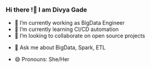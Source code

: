 ### Hi there !👋 I am Divya Gade

<!--
**divyagade/divyagade** is a ✨ _special_ ✨ repository because its `README.md` (this file) appears on your GitHub profile.

Here are some ideas to get you started:
-->

- 🔭 I’m currently working as BigData Engineer
- 🌱 I’m currently learning CI/CD automation
- 👯 I’m looking to collaborate on open source projects
<!-- - 🤔 I’m looking for help with ... -->
- 💬 Ask me about BigData, Spark, ETL
<!-- - 📫 How to reach me: ... -->
- 😄 Pronouns: She/Her
<!-- - ⚡ Fun fact: ... -->

